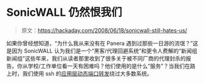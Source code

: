 # SonicWALL 仍然恨我们

> 原文：<https://hackaday.com/2008/06/18/sonicwall-still-hates-us/>

如果你曾经想知道，“为什么我从来没有在 Panera 遇到过那些一日游的流氓？”这是因为 SonicWALL 认为我们是一个“黑客/代理回避系统”和更令人费解的“新闻组新闻组”这些年来，我们从读者那里收到了很多关于被不同厂商的代理封杀的报告。你从学校/工作单位看一天有困难吗？他们使用的是什么“服务”？当我们在路上时，我们使用 ssh 的[应用层动态端口转发](http://dltj.org/article/ssh-as-socks-proxy/)绕过大多数系统。